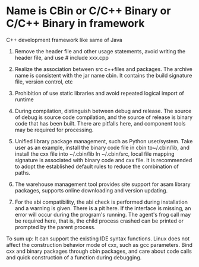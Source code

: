 # Name is CBin or C/C++ Binary or C/C++ Binary in framework
C++ development framework like same of Java

1. Remove the header file and other usage statements, avoid writing the header file, and use # include xxx.cpp
2. Realize the association between src c++files and packages. The archive name is consistent with the jar name cbin. It contains the build signature file, version control, etc

3. Prohibition of use static libraries and avoid repeated logical import of runtime

4. During compilation, distinguish between debug and release. The source of debug is source code compilation, and the source of release is binary code that has been built. There are pitfalls here, and component tools may be required for processing.

5. Unified library package management, such as Python user/system. Take user as an example, install the binary code file in cbin to~/.cbin/lib, and install the cxx file into ~/.cbin/lib In ~/.cbin/src, local file mapping signature is associated with binary code and cxx file. It is recommended to adopt the established default rules to reduce the combination of paths.

6. The warehouse management tool provides site support for asam library packages, supports online downloading and version updating.

7. For the abi compatibility, the abi check is performed during installation and a warning is given. There is a pit here. If the interface is missing, an error will occur during the program's running. The agent's frog call may be required here, that is, the child process crashed can be printed or prompted by the parent process.

To sum up: It can support the existing IDE syntax functions. Linux does not affect the construction behavior mode of cxx, such as gcc parameters. Bind cxx and binary packages through cbin packages, and care about code calls and quick construction of a function during debugging.
